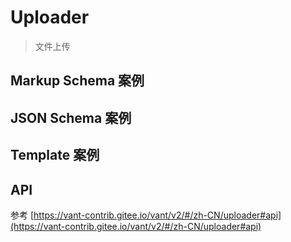 # Uploader

> 文件上传

## Markup Schema 案例

<dumi-previewer demoPath="guide/uploader/markup-schema" />

## JSON Schema 案例

<dumi-previewer demoPath="guide/uploader/json-schema" />

## Template 案例

<dumi-previewer demoPath="guide/uploader/template" />

## API

参考 [https://vant-contrib.gitee.io/vant/v2/#/zh-CN/uploader#api](https://vant-contrib.gitee.io/vant/v2/#/zh-CN/uploader#api)
